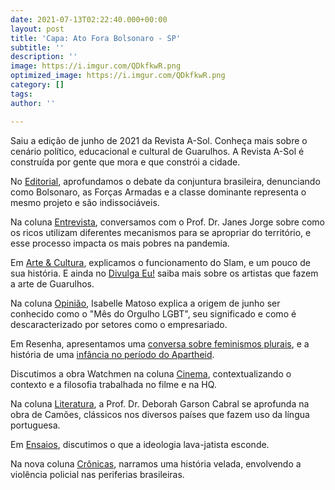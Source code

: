 ```yaml
---
date: 2021-07-13T02:22:40.000+00:00
layout: post
title: 'Capa: Ato Fora Bolsonaro - SP'
subtitle: ''
description: ''
image: https://i.imgur.com/QDkfkwR.png
optimized_image: https://i.imgur.com/QDkfkwR.png
category: []
tags: 
author: ''

---
```

Saiu a edição de  junho de 2021 da Revista A-Sol. Conheça mais sobre o cenário político, educacional e cultural de Guarulhos. A Revista A-Sol é construída por gente que mora e que constrói a cidade.

No [Editorial](http://cursinhoasol.com.br/revista/heranca-perversa-a-intima-relacao-entre-as-forcas-armadas-a-burguesia-e-o-bolsonarismo-jun-21/), aprofundamos o debate da conjuntura brasileira, denunciando como Bolsonaro, as Forças Armadas e a classe dominante representa o mesmo projeto e são indissociáveis.

Na coluna [Entrevista](http://cursinhoasol.com.br/revista/nos-a-pandemia-e-a-metropole-jun-21/), conversamos com o Prof. Dr. Janes Jorge sobre como os ricos utilizam diferentes mecanismos para se apropriar do território, e esse processo impacta os mais pobres na pandemia.

Em [Arte & Cultura](), explicamos o funcionamento do Slam, e um pouco de sua história. E ainda no [Divulga Eu!](http://cursinhoasol.com.br/revista/divulga-eu-jun-21/) saiba mais sobre os artistas que fazem a arte de Guarulhos.

Na coluna [Opinião](), Isabelle Matoso explica a origem de junho ser conhecido como o "Mês do Orgulho LGBT", seu significado e como é descaracterizado por setores como o empresariado.

Em Resenha, apresentamos uma [conversa sobre feminismos plurais](http://cursinhoasol.com.br/revista/lugar-fala-e-pluralidade-de-ideias-jun-21/), e a história de uma [infância no período do Apartheid](http://cursinhoasol.com.br/revista/a-historia-de-trevor-noah-vivendo-no-apartheid-jun-21/).

Discutimos a obra Watchmen na coluna [Cinema](), contextualizando o contexto e a filosofia trabalhada no filme e na HQ.

Na coluna [Literatura](http://cursinhoasol.com.br/revista/camoes-do-amor-ao-desconcerto-jun-21/), a Prof. Dr. Deborah Garson Cabral se aprofunda na obra de Camões, clássicos nos diversos países que fazem uso da língua portuguesa.

Em [Ensaios](), discutimos o que a ideologia lava-jatista esconde.

Na nova coluna [Crônicas](http://cursinhoasol.com.br/revista/cronica-o-angulo-da-bala-jun-21/), narramos uma história velada, envolvendo a violência policial nas periferias brasileiras.